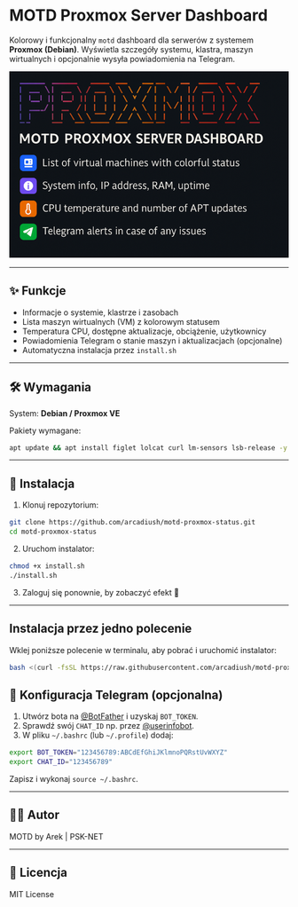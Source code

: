 # MOTD Proxmox Server Dashboard

Kolorowy i funkcjonalny `motd` dashboard dla serwerów z systemem **Proxmox (Debian)**. Wyświetla szczegóły systemu, klastra, maszyn wirtualnych i opcjonalnie wysyła powiadomienia na Telegram.

![MOTD Screenshot](banner.png)

---

## ✨ Funkcje

- Informacje o systemie, klastrze i zasobach
- Lista maszyn wirtualnych (VM) z kolorowym statusem
- Temperatura CPU, dostępne aktualizacje, obciążenie, użytkownicy
- Powiadomienia Telegram o stanie maszyn i aktualizacjach (opcjonalne)
- Automatyczna instalacja przez `install.sh`

---

## 🛠️ Wymagania

System: **Debian / Proxmox VE**

Pakiety wymagane:
```bash
apt update && apt install figlet lolcat curl lm-sensors lsb-release -y
```

---

## 🚀 Instalacja

1. Klonuj repozytorium:

```bash
git clone https://github.com/arcadiush/motd-proxmox-status.git
cd motd-proxmox-status
```

2. Uruchom instalator:

```bash
chmod +x install.sh
./install.sh
```

3. Zaloguj się ponownie, by zobaczyć efekt 🎉

---

## Instalacja przez jedno polecenie

Wklej poniższe polecenie w terminalu, aby pobrać i uruchomić instalator:

```bash
bash <(curl -fsSL https://raw.githubusercontent.com/arcadiush/motd-proxmox-status/main/install.sh)
```

## 📩 Konfiguracja Telegram (opcjonalna)

1. Utwórz bota na [@BotFather](https://t.me/BotFather) i uzyskaj `BOT_TOKEN`.
2. Sprawdź swój `CHAT_ID` np. przez [@userinfobot](https://t.me/userinfobot).
3. W pliku `~/.bashrc` (lub `~/.profile`) dodaj:

```bash
export BOT_TOKEN="123456789:ABCdEfGhiJKlmnoPQRstUvWXYZ"
export CHAT_ID="123456789"
```

Zapisz i wykonaj `source ~/.bashrc`.

---

## 🧑‍💻 Autor

MOTD by Arek | PSK-NET

---

## 📄 Licencja

MIT License

```